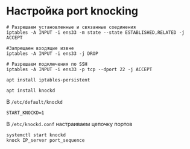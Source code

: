 # Настройка port knocking
```
# Разрешаем установленные и связанные соединения
iptables -A INPUT -i ens33 -m state --state ESTABLISHED,RELATED -j ACCEPT

#Запрещаем входящие извне
iptables -A INPUT -i ens33 -j DROP

# Разрешаем подключения по SSH
iptables -A INPUT -i ens33 -p tcp --dport 22 -j ACCEPT

apt install iptables-persistent
```

```
apt install knockd
```

В `/etc/default/knockd`
```
START_KNOCKD=1
```

В `/etc/knockd.conf` настраиваем цепочку портов

```
systemctl start knockd
knock IP_server port_sequence
``` 
